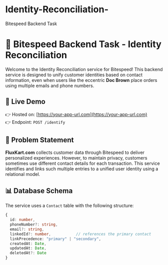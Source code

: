 # Identity-Reconciliation-
Bitespeed Backend Task


# 🧠 Bitespeed Backend Task - Identity Reconciliation

Welcome to the Identity Reconciliation service for Bitespeed! This backend service is designed to unify customer identities based on contact information, even when users like the eccentric **Doc Brown** place orders using multiple emails and phone numbers.

## 🚀 Live Demo

👉 Hosted on: [https://your-app-url.com](https://your-app-url.com)  
👉 Endpoint: `POST /identify`

## 🧩 Problem Statement

**FluxKart.com** collects customer data through Bitespeed to deliver personalized experiences. However, to maintain privacy, customers sometimes use different contact details for each transaction. This service identifies and links such multiple entries to a unified user identity using a relational model.

## 📊 Database Schema

The service uses a `Contact` table with the following structure:

```ts
{
  id: number,
  phoneNumber?: string,
  email?: string,
  linkedId?: number,           // references the primary contact
  linkPrecedence: "primary" | "secondary",
  createdAt: Date,
  updatedAt: Date,
  deletedAt?: Date
}
